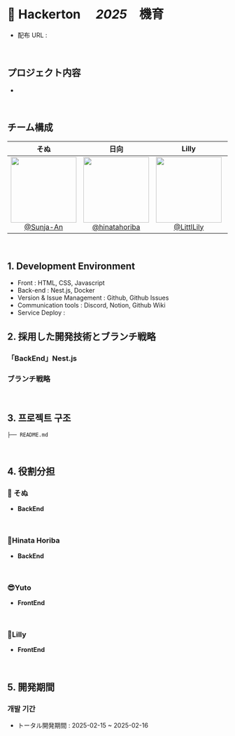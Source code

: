 # 📖 Hackerton 　*2025*　機育

- 配布 URL :

<br>

## プロジェクト内容

-

<br>

## チーム構成

<div align="center">

|                                     **そぬ**                                     |                                        **日向**                                        |                                     **Lilly**                                     |                                   **Yuto**                                   |
| :------------------------------------------------------------------------------: | :--------------------------------------------------------------------------------------: | :--------------------------------------------------------------------------------: | :----------------------------------------------------------------------------: |
| [<img src="" height=150 width=150> <br/> @Sunja-An](https://github.com/Sunja-An) | [<img src="" height=150 width=150> <br/> @hinatahoriba](https://github.com/hinatahoriba) | [<img src="" height=150 width=150> <br/> @LittlLily](https://github.com/LittlLily) | [<img src="" height=150 width=150> <br/> @Yuto299](https://github.com/Yuto299) |

</div>

<br>

## 1. Development Environment

- Front : HTML, CSS, Javascript
- Back-end : Nest.js, Docker
- Version & Issue Management : Github, Github Issues
- Communication tools : Discord, Notion, Github Wiki
- Service Deploy : 
  <br>

## 2. 採用した開発技術とブランチ戦略

### 「BackEnd」Nest.js

### ブランチ戦略


<br>

## 3. 프로젝트 구조

```
├── README.md

```

<br>

## 4. 役割分担

### 🍊 そぬ

- **BackEnd**

<br>
    
### 👻Hinata Horiba

- **BackEnd**

<br>

### 😎Yuto

- **FrontEnd**

<br>

### 🐬Lilly

- **FrontEnd**

<br>

## 5. 開発期間

### 개발 기간

- トータル開発期間 : 2025-02-15 ~ 2025-02-16

<br>

<br>
